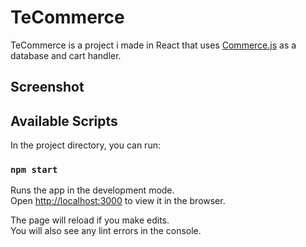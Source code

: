 # TeCommerce

TeCommerce is a project i made in React that uses [Commerce.js](https://commercejs.com/) as a database and cart handler.

## Screenshot

## Available Scripts

In the project directory, you can run:

### `npm start`

Runs the app in the development mode.\
Open [http://localhost:3000](http://localhost:3000) to view it in the browser.

The page will reload if you make edits.\
You will also see any lint errors in the console.

